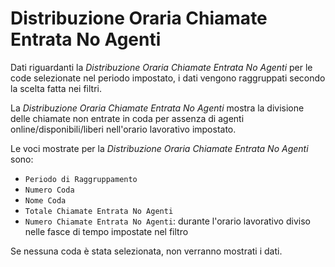 # Distribuzione Oraria Chiamate Entrata No Agenti

Dati riguardanti la *Distribuzione Oraria Chiamate Entrata No Agenti* 
per le code selezionate nel periodo impostato, i dati vengono 
raggruppati secondo la scelta fatta nei filtri.

La *Distribuzione Oraria Chiamate Entrata No Agenti* mostra la 
divisione delle chiamate non entrate in coda per assenza di agenti 
online/disponibili/liberi nell'orario lavorativo impostato.

Le voci mostrate per la *Distribuzione Oraria Chiamate Entrata No 
Agenti* sono:

- `Periodo di Raggruppamento`
- `Numero Coda`
- `Nome Coda`
- `Totale Chiamate Entrata No Agenti`
- `Numero Chiamate Entrata No Agenti`: durante l'orario lavorativo 
diviso nelle fasce di tempo impostate nel filtro

Se nessuna coda è stata selezionata, non verranno mostrati i dati.
